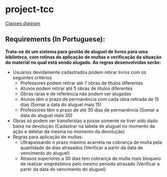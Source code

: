 # project-tcc

[Classes diagram](https://drive.google.com/file/d/1bmaxqAN8CRze6pwALM4sysU5xlj3Vjbe/view?usp=sharing)

## Requirements (In Portuguese):

**Trata-se de um sistema para gestão de aluguel de livros para uma biblioteca, com rotinas de aplicação de multas e verificação da situação do material no qual está sendo alugado. As regras desenvolvidas serão:**
- Usuários devidamente cadastrados podem retirar livros com os seguintes critérios
  - Professores podem retirar até 7 obras de titulos diferentes
  - Alunos podem retirar até 5 obras de titulos diferentes
  - Obras raras e de referência não podem ser alugadas
  - Alunos têm o prazo de permanência com cada obra retirada de 15 dias (Somar a data do aluguel mais 15)
  - Professores têm o prazo de até 30 dias de permanência (Somar a data do aluguel mais 30)
- Obras só podem ser transferidas a posse somente se tiver sido dado baixa na devolução  (Cadastrar na tabela de aluguel no momento da ação e deletar da mesma no momento da devolução)
- Regras para aplicação de multas:
  - Ultrapassando o prazo máximo acarreta na cobrança de multa pela quantidade de dias atrasados (Verificar a partir da data de vencimento do aluguel)
  - Atrasos superiores a 30 dias tem cobrança de multa mais bloqueio de realizar empréstimos pelo mesmo período atrasado (Verificar a partir da data de vencimento do aluguel)
